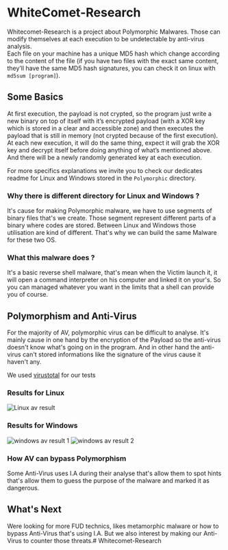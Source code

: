 # WhiteComet-Research

Whitecomet-Research is a project about Polymorphic Malwares. Those can modify themselves at each execution to be undetectable by anti-virus analysis.  
Each file on your machine has a unique MD5 hash which change according to the content of the file (if you have two files with the exact same content, they’ll have the same MD5 hash signatures, you can check it on linux with `md5sum [program]`). 


## Some Basics

At first execution, the payload is not crypted, so the program just write a new binary on top of itself with it’s encrypted payload (with a XOR key which is stored in a clear and accessible zone) and then executes the payload that is still in memory (not crypted because of the first execution).  
At each new execution, it will do the same thing, expect it will grab the XOR key and decrypt itself before doing anything of what’s mentioned above. And there will be a newly randomly generated key at each execution.

For more specifics explanations we invite you to check our dedicates readme for Linux and Windows stored in the `Polymorphic` directory.

### Why there is different directory for Linux and Windows ?

It's cause for making Polymorphic malware, we have to use segments of binary files that's we create. Those segment represent different parts of a binary where codes are stored. Between Linux and Windows those utilisation are kind of different. That's why we can build the same Malware for these two OS.

### What this malware does ?

It's a basic reverse shell malware, that's mean when the Victim launch it, it will open a command interpreter on his computer and linked it on your's. So you can managed whatever you want in the limits that a shell can provide you of course.

## Polymorphism and Anti-Virus

For the majority of AV, polymorphic virus can be difficult to analyse. It's mainly cause in one hand by the encryption of the Payload so the anti-virus doesn't know what's going on in the program. And in other hand the anti-virus can't stored informations like the signature of the virus cause it haven't any.

We used [virustotal](https://www.virustotal.com) for our tests

### Results for Linux

![Linux av result](https://media.discordapp.net/attachments/553270916570939422/705782405474156624/2020-05-01-160700_1187x817_scrot.png)

### Results for Windows
![windows av result 1](https://media.discordapp.net/attachments/553270916570939422/710856571931852840/unknown.png)
![windows av result 2](https://media.discordapp.net/attachments/553270916570939422/710895246204207205/unknown.png)

### How AV can bypass Polymorphism

Some Anti-Virus uses I.A during their analyse that's allow them to spot hints that's allow them to guess the purpose of the malware and marked it as dangerous.

## What's Next

Were looking for more FUD technics, likes metamorphic malware or how to bypass Anti-Virus that's using I.A. But we also interest by making our Anti-Virus to counter those threats.# Whitecomet-Research

